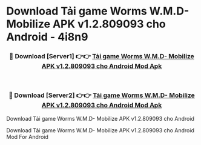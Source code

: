 # Download Tải game Worms W.M.D- Mobilize APK v1.2.809093 cho Android - 4i8n9


<div align="center">
<h3>🔴 Download [Server1] 👉👉 <a href="https://apk-comot.site?title=Tải_game_Worms_W.M.D-_Mobilize_APK_v1.2.809093_cho_Android">Tải game Worms W.M.D- Mobilize APK v1.2.809093 cho Android Mod Apk</a></h3><br>
<h3>🔴 Download [Server2] 👉👉 <a href="https://apk-comot.site?title=Tải_game_Worms_W.M.D-_Mobilize_APK_v1.2.809093_cho_Android">Tải game Worms W.M.D- Mobilize APK v1.2.809093 cho Android Mod Apk</a></h3>
</div>



Download Tải game Worms W.M.D- Mobilize APK v1.2.809093 cho Android 

Download Tải game Worms W.M.D- Mobilize APK v1.2.809093 cho Android Mod For Android